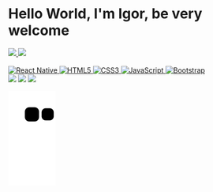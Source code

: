 # Hello World, I'm Igor, be very welcome
<div>
   <a href="https://github.com/iguin777">
  <img height="180em" src="https://github-readme-stats.vercel.app/api?username=iguin777&show_icons=true&theme=dark&include_all_commits=true&count_private=true"/>
  <img height="180em" src="https://github-readme-stats.vercel.app/api/top-langs/?username=iguin777&layout=compact&langs_count=6&theme=dark"/>
</div>
<div style="display: inline_block"><br>
  <img src="https://upload.wikimedia.org/wikipedia/commons/thumb/a/a7/React-icon.svg/539px-React-icon.svg.png" width="43" height="40" alt="React Native">
  <img src="https://img.icons8.com/color/2x/html-5.png" width="40" height="40" alt="HTML5">
  <img src="https://img.icons8.com/color/2x/css3.png"width="40" height="40" alt="CSS3">
  <img src="https://static.vecteezy.com/system/resources/previews/027/127/560/non_2x/javascript-logo-javascript-icon-transparent-free-png.png" width="40" height="40" alt="JavaScript">
  <img src="https://img.icons8.com/color/2x/figma.png"width="40" height="40" alt="Bootstrap">
</div>

<div> 
  <a href="/" target="_blank"><img src="https://img.shields.io/badge/-Instagram-%23E4405F?style=for-the-badge&logo=instagram&logoColor=white" target="_blank"></a>
  <a href = "mailto: "><img src="https://img.shields.io/badge/-Gmail-%23333?style=for-the-badge&logo=gmail&logoColor=white" target="_blank"></a>
  <a href="" target="_blank"><img src="https://img.shields.io/badge/-LinkedIn-%230077B5?style=for-the-badge&logo=linkedin&logoColor=white" target="_blank"></a> 
</div>

![Snake animation](https://github.com/iguin777/iguin777/blob/output/github-contribution-grid-snake.svg)

